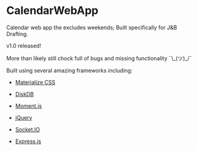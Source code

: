 # CalendarWebApp

Calendar web app the excludes weekends; Built specifically for J&B Drafting.

v1.0 released!

More than likely still chock full of bugs and missing functionality ¯\\\_(ツ)\_/¯

Built using several amazing frameworks including:

- [Materialize CSS](http://materializecss.com/)

- [DiskDB](https://github.com/arvindr21/diskDB)

- [Moment.js](http://momentjs.com/)

- [jQuery](https://jquery.com/)

- [Socket.IO](http://socket.io/)

- [Express.js](https://expressjs.com/)
